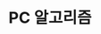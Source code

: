 ---
title:  "PC 알고리즘"

excerpt: pc-algorithm 

toc : true
toc_sticky : true  

use_math: true

categories:
  - study
tags:
  - study
  - causal
  - pc-algorithm 
---